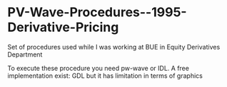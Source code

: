 # PV-Wave-Procedures--1995-Derivative-Pricing
Set of procedures used while I was working at BUE in Equity Derivatives Department

To execute these procedure you need pw-wave or IDL.
A free implementation exist: GDL 
but it has limitation in terms of graphics
